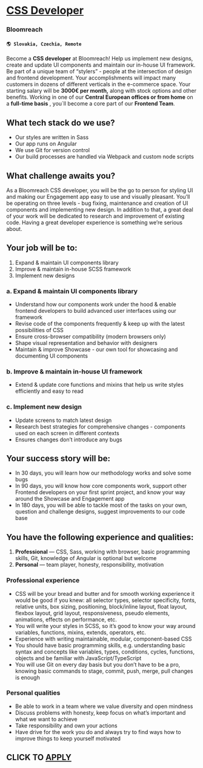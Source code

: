 # [CSS Developer](https://www.remotewlb.com/apply/css-developer)  
### Bloomreach  
#### `🌎 Slovakia, Czechia, Remote`  

Become a **CSS developer** at Bloomreach! Help us implement new designs, create and update UI components and maintain our in-house UI framework. Be part of a unique team of “stylers” - people at the intersection of design and frontend development. Your accomplishments will impact many customers in dozens of different verticals in the e-commerce space. Your starting salary will be **3000€ per month,** along with stock options and other benefits. Working in one of our **Central European offices or from home** on a **full-time basis** , you´ll become a core part of our **Frontend Team**.

## **What tech stack do we use?**

  * Our styles are written in Sass
  * Our app runs on Angular
  * We use Git for version control
  * Our build processes are handled via Webpack and custom node scripts

## **What challenge awaits you?**

As a Bloomreach CSS developer, you will be the go to person for styling UI and making our Engagement app easy to use and visually pleasant. You’ll be operating on three levels - bug fixing, maintenance and creation of UI components and implementing new design. In addition to that, a great deal of your work will be dedicated to research and improvement of existing code. Having a great developer experience is something we’re serious about.

## **Your job will be to:**

  1. Expand & maintain UI components library
  2. Improve & maintain in-house SCSS framework
  3. Implement new designs

### **a. Expand & maintain UI components library**

  * Understand how our components work under the hood & enable frontend developers to build advanced user interfaces using our framework
  * Revise code of the components frequently & keep up with the latest possibilities of CSS
  * Ensure cross-browser compatibility (modern browsers only)
  * Shape visual representation and behavior with designers
  * Maintain & improve Showcase - our own tool for showcasing and documenting UI components

### **b. Improve & maintain in-house UI framework**

  * Extend & update core functions and mixins that help us write styles efficiently and easy to read

### **c. Implement new design**

  * Update screens to match latest design
  * Research best strategies for comprehensive changes - components used on each screen in different contexts
  * Ensures changes don’t introduce any bugs

## **Your success story will be:**

  * In 30 days, you will learn how our methodology works and solve some bugs
  * In 90 days, you will know how core components work, support other Frontend developers on your first sprint project, and know your way around the Showcase and Engagement app
  * In 180 days, you will be able to tackle most of the tasks on your own, question and challenge designs, suggest improvements to our code base

## **You have the following experience and qualities:**

  1. **Professional** — CSS, Sass, working with browser, basic programming skills, Git, knowledge of Angular is optional but welcome
  2. **Personal** — team player, honesty, responsibility, motivation

### **Professional experience**

  * CSS will be your bread and butter and for smooth working experience it would be good if you knew: all selector types, selector specificity, fonts, relative units, box sizing, positioning, block/inline layout, float layout, flexbox layout, grid layout, responsiveness, pseudo elements, animations, effects on performance, etc.
  * You will write your styles in SCSS, so it’s good to know your way around variables, functions, mixins, extends, operators, etc.
  * Experience with writing maintainable, modular, component-based CSS
  * You should have basic programming skills, e.g. understanding basic syntax and concepts like variables, types, conditions, cycles, functions, objects and be familiar with JavaScript/TypeScript
  * You will use Git on every day basis but you don’t have to be a pro, knowing basic commands to stage, commit, push, merge, pull changes is enough

### **Personal qualities**

  * Be able to work in a team where we value diversity and open mindness
  * Discuss problems with honesty, keep focus on what’s important and what we want to achieve
  * Take responsibility and own your actions
  * Have drive for the work you do and always try to find ways how to improve things to keep yourself motivated

  
## CLICK TO [APPLY](https://www.remotewlb.com/apply/css-developer)

